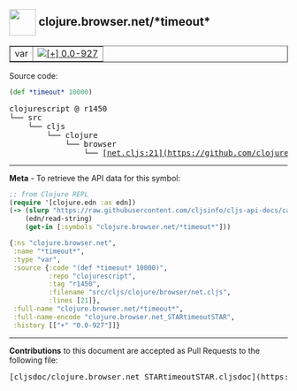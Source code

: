 ## <img width="48px" valign="middle" src="http://i.imgur.com/Hi20huC.png"> clojure.browser.net/\*timeout\*

 <table border="1">
<tr>

<td>var</td>
<td><a href="https://github.com/cljsinfo/cljs-api-docs/tree/0.0-927"><img valign="middle" alt="[+] 0.0-927" src="https://img.shields.io/badge/+-0.0--927-lightgrey.svg"></a> </td>
</tr>
</table>






Source code:

```clj
(def *timeout* 10000)
```

 <pre>
clojurescript @ r1450
└── src
    └── cljs
        └── clojure
            └── browser
                └── <ins>[net.cljs:21](https://github.com/clojure/clojurescript/blob/r1450/src/cljs/clojure/browser/net.cljs#L21)</ins>
</pre>


---

__Meta__ - To retrieve the API data for this symbol:

```clj
;; from Clojure REPL
(require '[clojure.edn :as edn])
(-> (slurp "https://raw.githubusercontent.com/cljsinfo/cljs-api-docs/catalog/cljs-api.edn")
    (edn/read-string)
    (get-in [:symbols "clojure.browser.net/*timeout*"]))
```

```clj
{:ns "clojure.browser.net",
 :name "*timeout*",
 :type "var",
 :source {:code "(def *timeout* 10000)",
          :repo "clojurescript",
          :tag "r1450",
          :filename "src/cljs/clojure/browser/net.cljs",
          :lines [21]},
 :full-name "clojure.browser.net/*timeout*",
 :full-name-encode "clojure.browser.net_STARtimeoutSTAR",
 :history [["+" "0.0-927"]]}

```

---

__Contributions__ to this document are accepted as Pull Requests to the following file:

 <pre>
[cljsdoc/clojure.browser.net_STARtimeoutSTAR.cljsdoc](https://github.com/cljsinfo/cljs-api-docs/blob/master/cljsdoc/clojure.browser.net_STARtimeoutSTAR.cljsdoc)
</pre>

